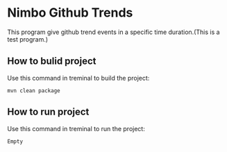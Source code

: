 # Nimbo Github Trends

This program give github trend events in a specific time duration.(This is a test program.)

## How to bulid project

Use this command in treminal to build the project:

```
mvn clean package
```

## How to run project

Use this command in treminal to run the project:

```
Empty
```

